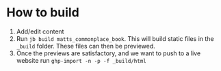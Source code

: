 # How to build

1. Add/edit content
2. Run `jb build matts_commonplace_book`. 
   This will build static files in the `_build` folder. These files can then be previewed.
3. Once the previews are satisfactory, and we want to push to a live website run `ghp-import -n -p -f _build/html`
